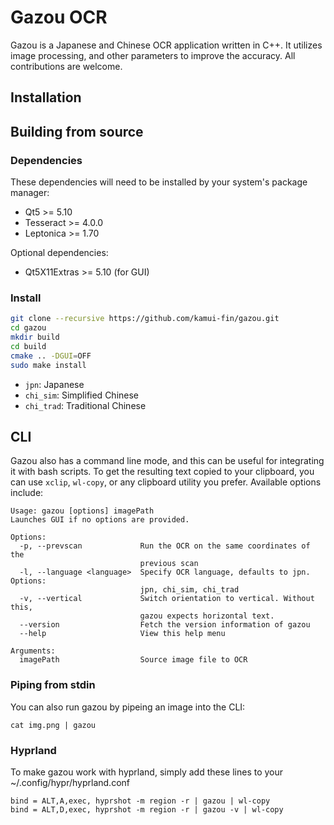 # Gazou OCR

Gazou is a Japanese and Chinese OCR application written in C++. It utilizes image processing, and other parameters to improve the accuracy. All contributions are welcome.

## Installation

## Building from source

### Dependencies

These dependencies will need to be installed by your system's package manager:

- Qt5 >= 5.10
- Tesseract >= 4.0.0
- Leptonica >= 1.70

Optional dependencies:

- Qt5X11Extras >= 5.10 (for GUI)

### Install

```sh
git clone --recursive https://github.com/kamui-fin/gazou.git
cd gazou
mkdir build
cd build
cmake .. -DGUI=OFF
sudo make install
```

- `jpn`: Japanese
- `chi_sim`: Simplified Chinese
- `chi_trad`: Traditional Chinese

## CLI

Gazou also has a command line mode, and this can be useful for integrating it with bash scripts.
To get the resulting text copied to your clipboard, you can use `xclip`, `wl-copy`, or any clipboard utility you prefer.
Available options include:

```
Usage: gazou [options] imagePath
Launches GUI if no options are provided.

Options:
  -p, --prevscan             Run the OCR on the same coordinates of the
                             previous scan
  -l, --language <language>  Specify OCR language, defaults to jpn. Options:
                             jpn, chi_sim, chi_trad
  -v, --vertical             Switch orientation to vertical. Without this,
                             gazou expects horizontal text.
  --version                  Fetch the version information of gazou
  --help                     View this help menu

Arguments:
  imagePath                  Source image file to OCR
```

### Piping from stdin

You can also run gazou by pipeing an image into the CLI:

```
cat img.png | gazou
```

### Hyprland

To make gazou work with hyprland, simply add these lines to your ~/.config/hypr/hyprland.conf
```
bind = ALT,A,exec, hyprshot -m region -r | gazou | wl-copy 
bind = ALT,D,exec, hyprshot -m region -r | gazou -v | wl-copy
```
